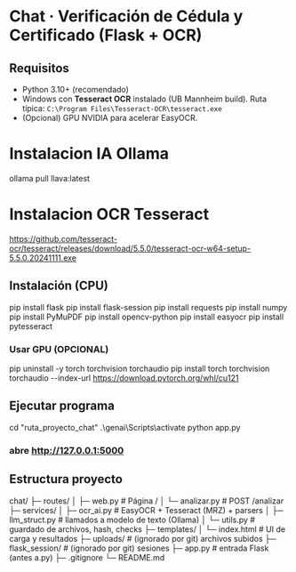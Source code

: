 # Chat · Verificación de Cédula y Certificado (Flask + OCR)

## Requisitos
- Python 3.10+ (recomendado)
- Windows con **Tesseract OCR** instalado (UB Mannheim build). Ruta típica:
  `C:\Program Files\Tesseract-OCR\tesseract.exe`
- (Opcional) GPU NVIDIA para acelerar EasyOCR.

# Instalacion IA Ollama
ollama pull llava:latest

# Instalacion OCR Tesseract
https://github.com/tesseract-ocr/tesseract/releases/download/5.5.0/tesseract-ocr-w64-setup-5.5.0.20241111.exe

## Instalación (CPU)
pip install flask
pip install flask-session
pip install requests
pip install numpy
pip install PyMuPDF
pip install opencv-python
pip install easyocr
pip install pytesseract

### Usar GPU (OPCIONAL)
pip uninstall -y torch torchvision torchaudio
pip install torch torchvision torchaudio --index-url https://download.pytorch.org/whl/cu121

## Ejecutar programa
cd "ruta_proyecto_chat"
.\genai\Scripts\activate
python app.py
### abre http://127.0.0.1:5000

## Estructura proyecto
chat/
├─ routes/
│  ├─ web.py            # Página /
│  └─ analizar.py       # POST /analizar
├─ services/
│  ├─ ocr_ai.py         # EasyOCR + Tesseract (MRZ) + parsers
│  ├─ llm_struct.py     # llamados a modelo de texto (Ollama)
│  └─ utils.py          # guardado de archivos, hash, checks
├─ templates/
│  └─ index.html        # UI de carga y resultados
├─ uploads/             # (ignorado por git) archivos subidos
├─ flask_session/       # (ignorado por git) sesiones
├─ app.py               # entrada Flask (antes a.py)
├─ .gitignore
└─ README.md